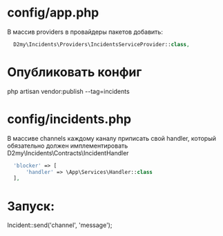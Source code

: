 # config/app.php

В массив providers в провайдеры пакетов добавить:

``` php
  D2my\Incidents\Providers\IncidentsServiceProvider::class,
```

# Опубликовать конфиг

php artisan vendor:publish --tag=incidents

# config/incidents.php

В массиве channels каждому каналу приписать свой handler, который обязательно должен имплементировать D2my\Incidents\Contracts\IncidentHandler

```php
  'blocker' => [
      'handler' => \App\Services\Handler::class
  ],
```

# Запуск:

Incident::send('channel', 'message');
